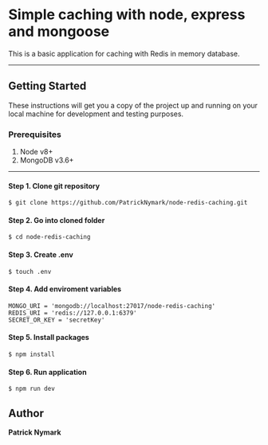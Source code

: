 # Simple caching with node, express and mongoose

This is a basic application for caching with Redis in memory database. 

---

## Getting Started

These instructions will get you a copy of the project up and running on your local machine for development and testing purposes.

### Prerequisites
1. Node v8+
2. MongoDB v3.6+

---

#### Step 1. Clone git repository
```
$ git clone https://github.com/PatrickNymark/node-redis-caching.git
```

#### Step 2. Go into cloned folder
```
$ cd node-redis-caching
```
#### Step 3. Create .env
```
$ touch .env
```
#### Step 4. Add enviroment variables
```
MONGO_URI = 'mongodb://localhost:27017/node-redis-caching'
REDIS_URI = 'redis://127.0.0.1:6379'
SECRET_OR_KEY = 'secretKey'
```
#### Step 5. Install packages
```
$ npm install
```
#### Step 6. Run application
```
$ npm run dev
```

## Author
**Patrick Nymark**

